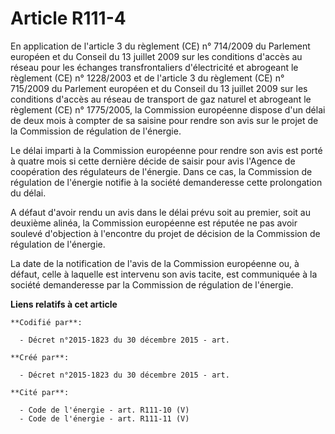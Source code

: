 # Article R111-4

En application de l'article 3 du règlement (CE) n° 714/2009 du Parlement européen et du Conseil du 13 juillet 2009 sur les
conditions d'accès au réseau pour les échanges transfrontaliers d'électricité et abrogeant le règlement (CE) n° 1228/2003 et
de l'article 3 du règlement (CE) n° 715/2009 du Parlement européen et du Conseil du 13 juillet 2009 sur les conditions
d'accès au réseau de transport de gaz naturel et abrogeant le règlement (CE) n° 1775/2005, la Commission européenne dispose
d'un délai de deux mois à compter de sa saisine pour rendre son avis sur le projet de la Commission de régulation de
l'énergie.

Le délai imparti à la Commission européenne pour rendre son avis est porté à quatre mois si cette dernière décide de saisir
pour avis l'Agence de coopération des régulateurs de l'énergie. Dans ce cas, la Commission de régulation de l'énergie notifie
à la société demanderesse cette prolongation du délai.

A défaut d'avoir rendu un avis dans le délai prévu soit au premier, soit au deuxième alinéa, la Commission européenne est
réputée ne pas avoir soulevé d'objection à l'encontre du projet de décision de la Commission de régulation de l'énergie.

La date de la notification de l'avis de la Commission européenne ou, à défaut, celle à laquelle est intervenu son avis
tacite, est communiquée à la société demanderesse par la Commission de régulation de l'énergie.

**Liens relatifs à cet article**

	**Codifié par**:

	  - Décret n°2015-1823 du 30 décembre 2015 - art.

	**Créé par**:

	  - Décret n°2015-1823 du 30 décembre 2015 - art.

	**Cité par**:

	  - Code de l'énergie - art. R111-10 (V)
	  - Code de l'énergie - art. R111-11 (V)
